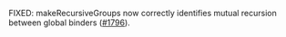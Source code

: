 FIXED: makeRecursiveGroups now correctly identifies mutual recursion between global binders ([#1796](https://github.com/clash-lang/clash-compiler/issues/1796)).
